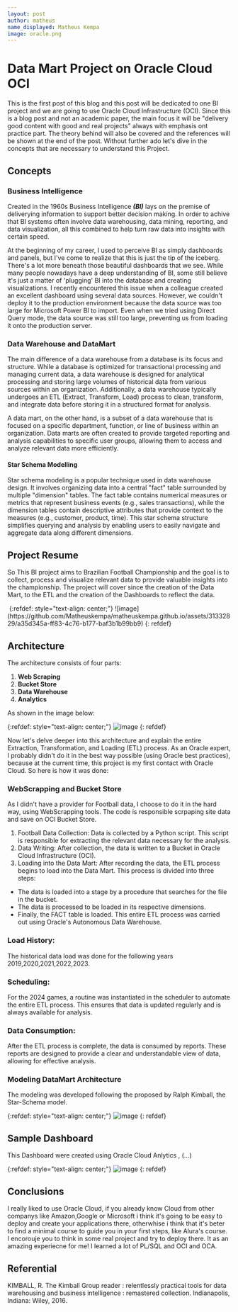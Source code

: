 ```yaml
---
layout: post
author: matheus
name_displayed: Matheus Kempa
image: oracle.png
---
```


# Data Mart Project on Oracle Cloud OCI

  
This is the first post of this blog and this post will be dedicated to one BI project and we are going to use Oracle Cloud Infrastructure (OCI). Since this is a blog post and not an academic paper, the main focus it will be "delivery good content with good and real projects" always with emphasis ont practice part. The theory behind will also be covered and the references will be shown at the end of the post. Without further ado let's dive in the concepts that are necessary to understand this Project. 

## Concepts

### Business Intelligence

Created in the 1960s Business Intelligence ***(BI)*** lays on the premise of deliverying information to support better decision making.
In order to achive that BI systems often involve data warehousing, data mining, reporting, and data visualization, all this combined to help turn raw data into insights with certain speed.

At the beginning of my career, I used to perceive BI as simply dashboards and panels, but I've come to realize that this is just the tip of the iceberg. There's a lot more beneath those beautiful dashboards that we see. While many people nowadays have a deep understanding of BI, some still believe it's just a matter of 'plugging' BI into the database and creating visualizations. I recently encountered this issue when a colleague created an excellent dashboard using several data sources. However, we couldn't deploy it to the production environment because the data source was too large for Microsoft Power BI to import. Even when we tried using Direct Query mode, the data source was still too large, preventing us from loading it onto the production server.

### Data Warehouse and DataMart

The main difference of a data warehouse from a database is its focus and structure. While a database is optimized for transactional processing and managing current data, a data warehouse is designed for analytical processing and storing large volumes of historical data from various sources within an organization. Additionally, a data warehouse typically undergoes an ETL (Extract, Transform, Load) process to clean, transform, and integrate data before storing it in a structured format for analysis.

A data mart, on the other hand, is a subset of a data warehouse that is focused on a specific department, function, or line of business within an organization. Data marts are often created to provide targeted reporting and analysis capabilities to specific user groups, allowing them to access and analyze relevant data more efficiently.

#### Star Schema Modelling

Star schema modeling is a popular technique used in data warehouse design. It involves organizing data into a central "fact" table surrounded by multiple "dimension" tables. The fact table contains numerical measures or metrics that represent business events (e.g., sales transactions), while the dimension tables contain descriptive attributes that provide context to the measures (e.g., customer, product, time). This star schema structure simplifies querying and analysis by enabling users to easily navigate and aggregate data along different dimensions.

## Project Resume

So This BI project aims to Brazilian Football Championship and the goal is to collect, process and visualize relevant data to provide valuable insights into the championship.
The project will cover since the creation of the Data Mart, to the ETL and the creation of the Dashboards to reflect the data.

<img class="img-fluid"> 
{:refdef: style="text-align: center;"}
![image](https://github.com/Matheuskempa/matheuskempa.github.io/assets/31332829/a35d345a-ff83-4c76-b177-baf3b1b99bb9)
{: refdef}
</img>

## Architecture

The architecture consists of four parts:

1. **Web Scraping**
2. **Bucket Store**
3. **Data Warehouse**
4. **Analytics**

As shown in the image below:

{:refdef: style="text-align: center;"}
![image](https://github.com/Matheuskempa/matheuskempa.github.io/assets/31332829/a7d1c2a2-569d-4727-a36a-8744cfcb0d68)
{: refdef}

Now let's delve deeper into this architecture and explain the entire Extraction, Transformation, and Loading (ETL) process. As an Oracle expert, I probably didn't do it in the best way possible (using Oracle best practices), because at the current time, this project is my first contact with Oracle Cloud. So here is how it was done: 

### WebScrapping and Bucket Store

As I didn't have a provider for Football data, I choose to do it in the hard way, using WebScrapping tools. The code is responsible scrpaping site data and save on OCI Bucket Store.



1. Football Data Collection: Data is collected by a Python script.
This script is responsible for extracting the relevant data necessary for the analysis.
2. Data Writing: After collection, the data is written to a Bucket in Oracle Cloud Infrastructure (OCI).
3. Loading into the Data Mart: After recording the data, the ETL process begins to load into the Data Mart. This process is divided into three steps:
* The data is loaded into a stage by a procedure that searches for the file in the bucket.
* The data is processed to be loaded in its respective dimensions.
* Finally, the FACT table is loaded.
This entire ETL process was carried out using Oracle's Autonomous Data Warehouse.

### Load History:
The historical data load was done for the following years 2019,2020,2021,2022,2023.

### Scheduling:
For the 2024 games, a routine was instantiated in the scheduler to automate the entire ETL process. This ensures that data is updated regularly and is always available for analysis.

### Data Consumption:
After the ETL process is complete, the data is consumed by reports. These reports are designed to provide a clear and understandable view of data, allowing for effective analysis.



### Modeling DataMart Architecture

The modeling was developed following the proposed by Ralph Kimball, the Star-Schema model.

{:refdef: style="text-align: center;"}
![image](https://github.com/Matheuskempa/matheuskempa.github.io/assets/31332829/f7dafba5-1e2a-4a2d-84b9-576874d33031)
{: refdef}




## Sample Dashboard

This Dashboard were created using Oracle Cloud Anlytics , (...)

{:refdef: style="text-align: center;"}
![image](https://github.com/Matheuskempa/matheuskempa.github.io/assets/31332829/103e857e-1c2a-4d12-a115-dbb46e39974e)
{: refdef}


## Conclusions

I really liked to use Oracle Cloud, if you already know Cloud from other companys like Amazon,Google or Microsoft i think it's going to be easy to deploy and create your applications there, otherwhise i think that it's beter to find a minimal course to guide you in your first steps, like Alura's course. I encorouje you to think in some real project and try to deploy there. It as an amazing experiecne for me! I learned a lot of PL/SQL and OCI and OCA.  

## Referential

KIMBALL, R. The Kimball Group reader : relentlessly practical tools for data warehousing and business intelligence : remastered collection. Indianapolis, Indiana: Wiley, 2016.


<oracle-dv project-path="/@Catalog/users/matheusskempa@hotmail.com/DashBoard FuteLab" active-page="insight" active-tab-id="snapshot!canvas!1">
</oracle-dv>
‌